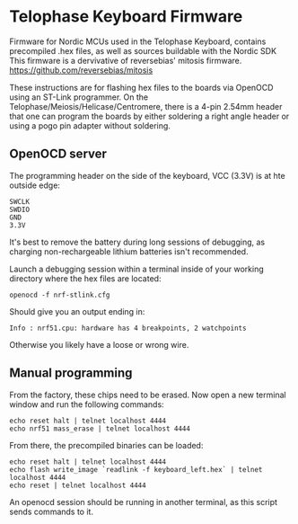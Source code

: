 # Telophase Keyboard Firmware
Firmware for Nordic MCUs used in the Telophase Keyboard, contains precompiled .hex files, as well as sources buildable with the Nordic SDK
This firmware is a dervivative of reversebias' mitosis firmware.
https://github.com/reversebias/mitosis

These instructions are for flashing hex files to the boards via OpenOCD using an ST-Link programmer. On the Telophase/Meiosis/Helicase/Centromere, there is a 4-pin 2.54mm header that one can program the boards by either soldering a right angle header or using a pogo pin adapter without soldering.
## OpenOCD server
The programming header on the side of the keyboard, VCC (3.3V) is at hte outside edge:
```
SWCLK
SWDIO
GND
3.3V
```
It's best to remove the battery during long sessions of debugging, as charging non-rechargeable lithium batteries isn't recommended.

Launch a debugging session within a terminal inside of your working directory where the hex files are located:
```
openocd -f nrf-stlink.cfg
```
Should give you an output ending in:
```
Info : nrf51.cpu: hardware has 4 breakpoints, 2 watchpoints
```
Otherwise you likely have a loose or wrong wire.


## Manual programming
From the factory, these chips need to be erased. Now open a new terminal window and run the following commands:
```
echo reset halt | telnet localhost 4444
echo nrf51 mass_erase | telnet localhost 4444
```
From there, the precompiled binaries can be loaded:
```
echo reset halt | telnet localhost 4444
echo flash write_image `readlink -f keyboard_left.hex` | telnet localhost 4444
echo reset | telnet localhost 4444
```

An openocd session should be running in another terminal, as this script sends commands to it.
